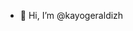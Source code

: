 - 👋 Hi, I’m @kayogeraldizh


<!---
kayogeraldizh/kayogeraldizh is a ✨ special ✨ repository because its `README.md` (this file) appears on your GitHub profile.
You can click the Preview link to take a look at your changes.
--->
